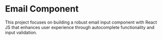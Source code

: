 # Email Component

This project focuses on building a robust email input component with React JS that enhances user experience through autocomplete functionality and input validation.
